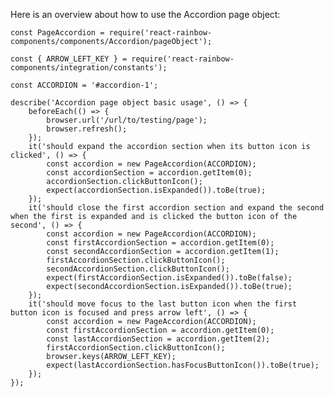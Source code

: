 Here is an overview about how to use the Accordion page object:

    const PageAccordion = require('react-rainbow-components/components/Accordion/pageObject');

    const { ARROW_LEFT_KEY } = require('react-rainbow-components/integration/constants');

    const ACCORDION = '#accordion-1';

    describe('Accordion page object basic usage', () => {
        beforeEach(() => {
            browser.url('/url/to/testing/page');
            browser.refresh();
        });
        it('should expand the accordion section when its button icon is clicked', () => {
            const accordion = new PageAccordion(ACCORDION);
            const accordionSection = accordion.getItem(0);
            accordionSection.clickButtonIcon();
            expect(accordionSection.isExpanded()).toBe(true);
        });
        it('should close the first accordion section and expand the second when the first is expanded and is clicked the button icon of the second', () => {
            const accordion = new PageAccordion(ACCORDION);
            const firstAccordionSection = accordion.getItem(0);
            const secondAccordionSection = accordion.getItem(1);
            firstAccordionSection.clickButtonIcon();
            secondAccordionSection.clickButtonIcon();
            expect(firstAccordionSection.isExpanded()).toBe(false);
            expect(secondAccordionSection.isExpanded()).toBe(true);
        });
        it('should move focus to the last button icon when the first button icon is focused and press arrow left', () => {
            const accordion = new PageAccordion(ACCORDION);
            const firstAccordionSection = accordion.getItem(0);
            const lastAccordionSection = accordion.getItem(2);
            firstAccordionSection.clickButtonIcon();
            browser.keys(ARROW_LEFT_KEY);
            expect(lastAccordionSection.hasFocusButtonIcon()).toBe(true);
        });
    });
